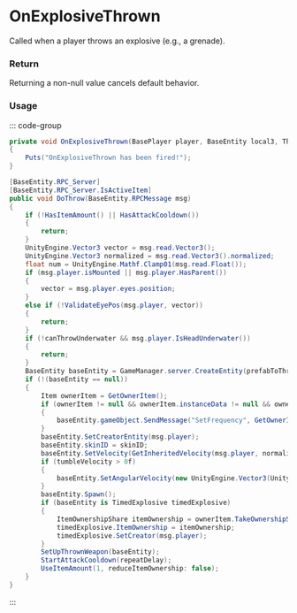 # OnExplosiveThrown
<Badge type="info" text="Weapon"/>[<Badge type="danger" text="Carbon Compatible"/>](https://github.com/CarbonCommunity/Carbon)[<Badge type="warning" text="Oxide Compatible"/>](https://github.com/OxideMod/Oxide.Rust)
Called when a player throws an explosive (e.g., a grenade).

### Return
Returning a non-null value cancels default behavior.

### Usage
::: code-group
```csharp [Example]
private void OnExplosiveThrown(BasePlayer player, BaseEntity local3, ThrownWeapon thrownWeapon)
{
	Puts("OnExplosiveThrown has been fired!");
}
```
```csharp [Source — Assembly-CSharp @ ThrownWeapon]
[BaseEntity.RPC_Server]
[BaseEntity.RPC_Server.IsActiveItem]
public void DoThrow(BaseEntity.RPCMessage msg)
{
	if (!HasItemAmount() || HasAttackCooldown())
	{
		return;
	}
	UnityEngine.Vector3 vector = msg.read.Vector3();
	UnityEngine.Vector3 normalized = msg.read.Vector3().normalized;
	float num = UnityEngine.Mathf.Clamp01(msg.read.Float());
	if (msg.player.isMounted || msg.player.HasParent())
	{
		vector = msg.player.eyes.position;
	}
	else if (!ValidateEyePos(msg.player, vector))
	{
		return;
	}
	if (!canThrowUnderwater && msg.player.IsHeadUnderwater())
	{
		return;
	}
	BaseEntity baseEntity = GameManager.server.CreateEntity(prefabToThrow.resourcePath, vector, UnityEngine.Quaternion.LookRotation((overrideAngle == UnityEngine.Vector3.zero) ? (-normalized) : overrideAngle));
	if (!(baseEntity == null))
	{
		Item ownerItem = GetOwnerItem();
		if (ownerItem != null && ownerItem.instanceData != null && ownerItem.HasFlag(Item.Flag.IsOn))
		{
			baseEntity.gameObject.SendMessage("SetFrequency", GetOwnerItem().instanceData.dataInt, UnityEngine.SendMessageOptions.DontRequireReceiver);
		}
		baseEntity.SetCreatorEntity(msg.player);
		baseEntity.skinID = skinID;
		baseEntity.SetVelocity(GetInheritedVelocity(msg.player, normalized) + normalized * maxThrowVelocity * num + msg.player.estimatedVelocity * 0.5f);
		if (tumbleVelocity > 0f)
		{
			baseEntity.SetAngularVelocity(new UnityEngine.Vector3(UnityEngine.Random.Range(-1f, 1f), UnityEngine.Random.Range(-1f, 1f), UnityEngine.Random.Range(-1f, 1f)) * tumbleVelocity);
		}
		baseEntity.Spawn();
		if (baseEntity is TimedExplosive timedExplosive)
		{
			ItemOwnershipShare itemOwnership = ownerItem.TakeOwnershipShare();
			timedExplosive.ItemOwnership = itemOwnership;
			timedExplosive.SetCreator(msg.player);
		}
		SetUpThrownWeapon(baseEntity);
		StartAttackCooldown(repeatDelay);
		UseItemAmount(1, reduceItemOwnership: false);
	}
}

```
:::
